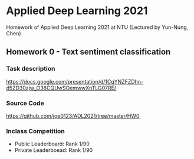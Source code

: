 # Applied Deep Learning 2021
Homework of Applied Deep Learning 2021 at NTU (Lectured by Yun-Nung, Chen)

## Homework 0 - Text sentiment classification
### Task description
https://docs.google.com/presentation/d/1CqYNZFZDhn-d5ZD30zjw_O36CQUwSOemwwXnTLG07RE/
### Source Code
https://github.com/joe0123/ADL2021/tree/master/HW0
### Inclass Competition
* Public Leaderboard: Rank 1/90
* Private Leaderboead: Rank 1/90
